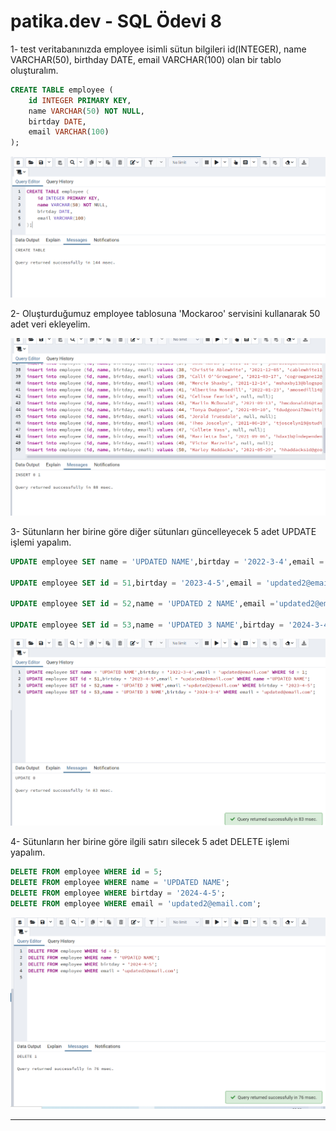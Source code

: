 # patika.dev - SQL Ödevi 8
 

1- test veritabanınızda employee isimli sütun bilgileri id(INTEGER), name VARCHAR(50), birthday DATE, email VARCHAR(100) olan bir tablo oluşturalım.

```SQL
CREATE TABLE employee (
	id INTEGER PRIMARY KEY,
	name VARCHAR(50) NOT NULL,
	birtday DATE,
	email VARCHAR(100)
);
```

![SS29](../SS/SS29.png)

2- Oluşturduğumuz employee tablosuna 'Mockaroo' servisini kullanarak 50 adet veri ekleyelim.
 
![SS30](../SS/SS30.png)

3- Sütunların her birine göre diğer sütunları güncelleyecek 5 adet UPDATE işlemi yapalım.


```SQL
UPDATE employee SET name = 'UPDATED NAME',birtday = '2022-3-4',email = 'updated@email.com' WHERE id = 1;

UPDATE employee SET id = 51,birtday = '2023-4-5',email = 'updated2@email.com' WHERE name ='UPDATED NAME';

UPDATE employee SET id = 52,name = 'UPDATED 2 NAME',email ='updated2@email.com' WHERE birtday = '2023-4-5';

UPDATE employee SET id = 53,name = 'UPDATED 3 NAME',birtday = '2024-3-4' WHERE email = 'updated@email.com';
```

![SS31](../SS/SS31.png)

4- Sütunların her birine göre ilgili satırı silecek 5 adet DELETE işlemi yapalım.

```SQL 
DELETE FROM employee WHERE id = 5;
DELETE FROM employee WHERE name = 'UPDATED NAME';
DELETE FROM employee WHERE birtday = '2024-4-5';
DELETE FROM employee WHERE email = 'updated2@email.com';
```

![SS32](../SS/SS32.png)

---